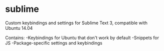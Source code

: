 sublime
=======

Custom keybindings and settings for Sublime Text 3, compatible with Ubuntu 14.04

Contains:
-Keybindings for Ubuntu that don't work by default
-Snippets for JS
-Package-specific settings and keybindings
